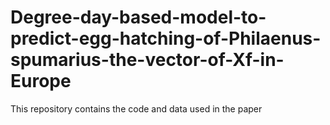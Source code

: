 # Degree-day-based-model-to-predict-egg-hatching-of-Philaenus-spumarius-the-vector-of-Xf-in-Europe
This repository contains the code and data used in the paper
